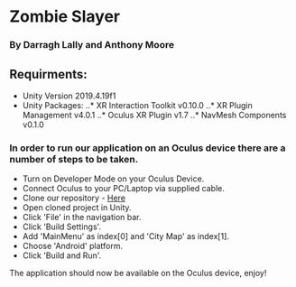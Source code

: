# Zombie Slayer
### By Darragh Lally and Anthony Moore

## Requirments:

* Unity Version 2019.4.19f1
* Unity Packages:
..* XR Interaction Toolkit v0.10.0
..* XR Plugin Management v4.0.1
..* Oculus XR Plugin v1.7
..* NavMesh Components v0.1.0


### In order to run our application on an Oculus device there are a number of steps to be taken.

* Turn on Developer Mode on your Oculus Device.
* Connect Oculus to your PC/Laptop via supplied cable.
* Clone our repository - [Here](https://github.com/DarraghLally/Oculus-Game
)
* Open cloned project in Unity.
* Click 'File' in the navigation bar.
* Click 'Build Settings'.
* Add 'MainMenu' as index[0] and 'City Map' as index[1].
* Choose 'Android' platform.
* Click 'Build and Run'.

The application should now be available on the Oculus device, enjoy!
